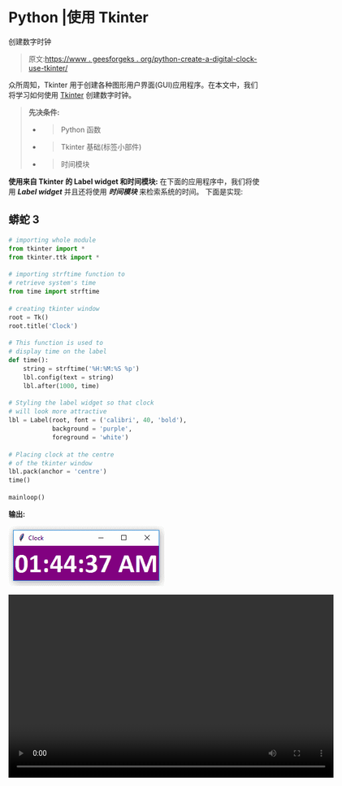 # Python |使用 Tkinter

创建数字时钟

> 原文:[https://www . geesforgeks . org/python-create-a-digital-clock-use-tkinter/](https://www.geeksforgeeks.org/python-create-a-digital-clock-using-tkinter/)

众所周知，Tkinter 用于创建各种图形用户界面(GUI)应用程序。在本文中，我们将学习如何使用 [Tkinter](https://www.geeksforgeeks.org/python-gui-tkinter/) 创建数字时钟。

> **先决条件:**
> - > Python 函数
> - > Tkinter 基础(标签小部件)
> - >时间模块

**使用来自 Tkinter 的 Label widget 和时间模块:**
在下面的应用程序中，我们将使用 ***Label widget*** 并且还将使用 ***时间模块*** 来检索系统的时间。
下面是实现:

## 蟒蛇 3

```py
# importing whole module
from tkinter import *
from tkinter.ttk import *

# importing strftime function to
# retrieve system's time
from time import strftime

# creating tkinter window
root = Tk()
root.title('Clock')

# This function is used to
# display time on the label
def time():
    string = strftime('%H:%M:%S %p')
    lbl.config(text = string)
    lbl.after(1000, time)

# Styling the label widget so that clock
# will look more attractive
lbl = Label(root, font = ('calibri', 40, 'bold'),
            background = 'purple',
            foreground = 'white')

# Placing clock at the centre
# of the tkinter window
lbl.pack(anchor = 'centre')
time()

mainloop()
```

**输出:**

![](img/7e5878add0cc92b16104b8454bfd4667.png)

<video class="wp-video-shortcode" id="video-292586-1" width="640" height="360" preload="metadata" controls=""><source type="video/mp4" src="https://media.geeksforgeeks.org/wp-content/uploads/20190411013837/clock.mp4?_=1">[https://media.geeksforgeeks.org/wp-content/uploads/20190411013837/clock.mp4](https://media.geeksforgeeks.org/wp-content/uploads/20190411013837/clock.mp4)</video>